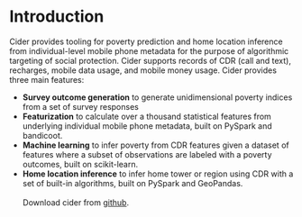 # Introduction

Cider provides tooling for poverty prediction and home location inference from individual-level mobile phone metadata 
for the purpose of algorithmic targeting of social protection. Cider supports records of CDR (call and text), recharges,
mobile data usage, and mobile money usage. Cider provides three main features: 
- **Survey outcome generation** to generate unidimensional poverty indices from a set of survey responses 
- **Featurization** to calculate over a thousand statistical features from underlying individual mobile phone metadata, built on PySpark and bandicoot.
- **Machine learning** to infer poverty from CDR features given a dataset of features where a subset of observations are 
labeled with a poverty outcomes, built on scikit-learn. 
- **Home location inference** to infer home tower or region using CDR with a set of built-in algorithms, built on PySpark 
and GeoPandas. 
<br><br>
Download cider from [github](https://github.com/emilylaiken/cider). 
